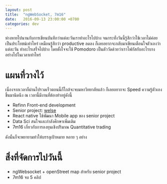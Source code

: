 ```yaml
---
layout: post
title:  "ngWebSocket, 7m16"
date:   2016-09-13 23:00:00 +0700
categories: dev
---
```


ห่างหายไปนานกับการเขียนบันทึกว่าแต่ละวันเราทำอะไรไปบ้าง จนกระทั่งวันนี้รู้สึกว่าใช้เวลาไม่ค่อยเป็นประโยชน์เท่าไหร่ เหมือนรู้สึกว่า productive ลดลง ก็เลยอยากจะกลับมาเขียนเตือนใจตัวเองว่าแต่ละวัน ทำอะไรเสร็จไปบ้าง โดยตั้งใจจะใช้ Pomodoro เป็นตัววัดด้วยว่าเราโฟกัสกับอะไรบางอย่างไปในเวลาเท่าไหร่

# แผนที่วางไว้
เนื่องจากเวลาก็ผ่านไปรวดเร็วตอนนี้ก็ใกล้จะจบมหาวิทยาลัยแล้ว ก็เลยอยากจะ Speed ความรู้ตัวเองขึ้นมานิดนึง ณ เวลานี้มีงานที่ต้องทำอยู่ดังนี้

- Refinn Front-end development
- Senior project: [welse](http://welse.herokuapp.com)
- React native ใช้พัฒนา Mobile app ของ senior project
- Data Sci สนใจและกำลังศึกษาเพิ่มเติม
- 7m16 เกี่ยวกับการลงทุนเชิงปริมาณ Quantitative trading

ดังนั้นก็จะพยายามทำให้บรรลุเป้าหมาย หลาย ๆ อย่าง

# สิ่งที่จัดการไปวันนี้

- ngWebsocket + openStreet map สำหรับ senior project
- 7m16 จบ 5 คลิป
